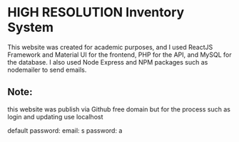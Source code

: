 # HIGH RESOLUTION Inventory System

This website was created for academic purposes, and I used ReactJS Framework and Material UI for the frontend, PHP for the API, and MySQL for the database. I also used Node Express and NPM packages such as nodemailer to send emails.

## Note:
this website was publish via Github free domain but for the process such as login and updating use localhost

default password:
email: s
password: a


 
